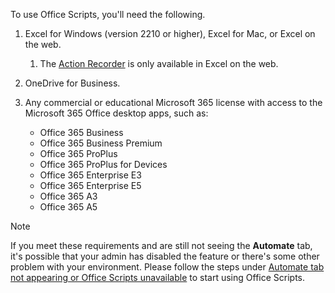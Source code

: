 To use Office Scripts, you'll need the following.

1. Excel for Windows (version 2210 or higher), Excel for Mac, or Excel on the web.
    1. The [Action Recorder](../overview/excel.md#action-recorder-web-only) is only available in Excel on the web.
1. OneDrive for Business.
1. Any commercial or educational Microsoft 365 license with access to the Microsoft 365 Office desktop apps, such as:

    - Office 365 Business
    - Office 365 Business Premium
    - Office 365 ProPlus
    - Office 365 ProPlus for Devices
    - Office 365 Enterprise E3
    - Office 365 Enterprise E5
    - Office 365 A3
    - Office 365 A5

> [!NOTE]
> If you meet these requirements and are still not seeing the **Automate** tab, it's possible that your admin has disabled the feature or there's some other problem with your environment. Please follow the steps under [Automate tab not appearing or Office Scripts unavailable](../testing/troubleshooting.md#automate-tab-not-appearing-or-office-scripts-unavailable) to start using Office Scripts.